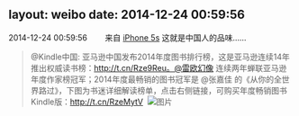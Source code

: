 layout: weibo
date: 2014-12-24 00:59:56
---
<meta name="referrer" content="no-referrer" />

2014-12-24 00:59:56  &nbsp;&nbsp;&nbsp;&nbsp;&nbsp;&nbsp; 来自 <a href="sinaweibo://customweibosource" rel="nofollow">iPhone 5s</a>
这就是中国人的品味……
>  @Kindle中国: 亚马逊中国发布2014年度图书排行榜，这是亚马逊连续14年推出权威读书榜：http://t.cn/Rze9Reu。@雷欧幻像 连续两年蝉联亚马逊年度作家榜冠军；2014年度最畅销的图书冠军是 @张嘉佳 的《从你的全世界路过》，下图为书迷详细解读榜单，点击右侧链接，可购买年度畅销图书Kindle版：http://t.cn/RzeMytV ​​​
>  ![图片](https://ww4.sinaimg.cn/large/c2719308gw1enjgbyl9j5j20rs50k7wi.jpg)
